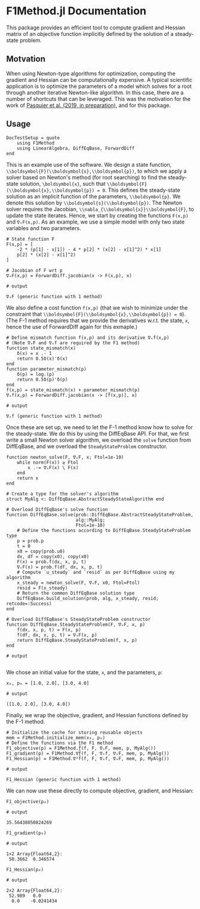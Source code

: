 # F1Method.jl Documentation

This package provides an efficient tool to compute gradient and Hessian matrix of an objective function implicitly defined by the solution of a steady-state problem.

## Motvation

When using Newton-type algorithms for optimization, computing the gradient and Hessian can be computationally expensive.
A typical scientific application is to optimize the parameters of a model which solves for a root through another iterative Newton-like algorithm.
In this case, there are a number of shortcuts that can be leveraged.
This was the motivation for the work of [Pasquier et al. (2019, in preparation)](), and for this package.

## Usage

```@meta
DocTestSetup = quote
    using F1Method
    using LinearAlgebra, DiffEqBase, ForwardDiff
end
```

This is an example use of the software.
We design a state function,
``\\boldsymbol{F}(\\boldsymbol{x},\\boldsymbol{p})``,
to which we apply a solver based on Newton's method (for root searching) to find the steady-state solution,
``\boldsymbol{x}``,
such that
``\\boldsymbol{F}(\\boldsymbol{x},\\boldsymbol{p}) = 0``.
This defines the steady-state solution as an implicit function of the parameters, ``\\boldsymbol{p}``.
We denote this solution by ``\\boldsymbol{s}(\\boldsymbol{p})``.
The Newton solver requires the Jacobian, ``\\nabla_{\\boldsymbol{x}}\\boldsymbol{F}``, to update the state iterates.
Hence, we start by creating the functions `F(x,p)` and `∇ₓF(x,p)`.
As an example, we use a simple model with only two state variables and two parameters.

```jldoctest usage
# State function F
F(x,p) = [
    -2 * (p[1] - x[1]) - 4 * p[2] * (x[2] - x[1]^2) * x[1]
    p[2] * (x[2] - x[1]^2)
]

# Jacobian of F wrt p
∇ₓF(x,p) = ForwardDiff.jacobian(x -> F(x,p), x)

# output

∇ₓF (generic function with 1 method)
```

We also define a cost function `f(x,p)` (that we wish to minimize under the constraint that ``\\boldsymbol{F}(\\boldsymbol{x},\\boldsymbol{p}) = 0``).
(The F-1 method requires that we provide the derivatives w.r.t. the state, `x`, hence the use of ForwardDiff again for this exmaple.)

```jldoctest usage
# Define mismatch function f(x,p) and its derivative ∇ₓf(x,p)
# (Note ∇ₓF and ∇ₓf are required by the F1 method)
function state_mismatch(x)
    δ(x) = x .- 1
    return 0.5δ(x)'δ(x)
end
function parameter_mismatch(p)
    δ(p) = log.(p)
    return 0.5δ(p)'δ(p)
end
f(x,p) = state_mismatch(x) + parameter_mismatch(p)
∇ₓf(x,p) = ForwardDiff.jacobian(x -> [f(x,p)], x)

# output

∇ₓf (generic function with 1 method)
```

Once these are set up, we need to let the F-1 method know how to solve for the steady-state.
We do this by using the DiffEqBase API.
For that, we first write a small Newton solver algorithm, we overload the `solve` function from DiffEqBase, and we overload the `SteadyStateProblem` constructor.

```jldoctest usage
function newton_solve(F, ∇ₓF, x; Ftol=1e-10)
    while norm(F(x)) ≥ Ftol
        x .-= ∇ₓF(x) \ F(x)
    end
    return x
end

# Create a type for the solver's algorithm
struct MyAlg <: DiffEqBase.AbstractSteadyStateAlgorithm end

# Overload DiffEqBase's solve function
function DiffEqBase.solve(prob::DiffEqBase.AbstractSteadyStateProblem,
                          alg::MyAlg;
                          Ftol=1e-10)
    # Define the functions according to DiffEqBase.SteadyStateProblem type
    p = prob.p
    t = 0
    x0 = copy(prob.u0)
    dx, df = copy(x0), copy(x0)
    F(x) = prob.f(dx, x, p, t)
    ∇ₓF(x) = prob.f(df, dx, x, p, t)
    # Compute `u_steady` and `resid` as per DiffEqBase using my algorithm
    x_steady = newton_solve(F, ∇ₓF, x0, Ftol=Ftol)
    resid = F(x_steady)
    # Return the common DiffEqBase solution type
    DiffEqBase.build_solution(prob, alg, x_steady, resid; retcode=:Success)
end

# Overload DiffEqBase's SteadyStateProblem constructor
function DiffEqBase.SteadyStateProblem(F, ∇ₓF, x, p)
    f(dx, x, p, t) = F(x, p)
    f(df, dx, x, p, t) = ∇ₓF(x, p)
    return DiffEqBase.SteadyStateProblem(f, x, p)
end

# output


```

We chose an initial value for the state, `x`, and the parameters, `p`:

```jldoctest usage
x₀, p₀ = [1.0, 2.0], [3.0, 4.0]

# output

([1.0, 2.0], [3.0, 4.0])
```

Finally, we wrap the objective, gradient, and Hessian functions defined by the F-1 method.

```jldoctest usage
# Initialize the cache for storing reusable objects
mem = F1Method.initialize_mem(x₀, p₀)
# Define the functions via the F1 method
F1_objective(p) = F1Method.f̂(f, F, ∇ₓF, mem, p, MyAlg())
F1_gradient(p) = F1Method.∇f̂(f, F, ∇ₓf, ∇ₓF, mem, p, MyAlg())
F1_Hessian(p) = F1Method.∇²f̂(f, F, ∇ₓf, ∇ₓF, mem, p, MyAlg())

# output

F1_Hessian (generic function with 1 method)
```

We can now use these directly to compute objective, gradient, and Hessian:

```jldoctest usage
F1_objective(p₀)

# output

35.56438050824269
```

```jldoctest usage
F1_gradient(p₀)

# output

1×2 Array{Float64,2}:
 50.3662  0.346574
```


```jldoctest usage
F1_Hessian(p₀)

# output

2×2 Array{Float64,2}:
 52.989   0.0
  0.0    -0.0241434
```

